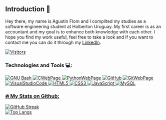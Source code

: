 ##  Introduction 👋

Hey there, my name is Agustin Flom and I complited my studies as a software engineering student at Holberton Uruguay. My first career is as an accountant and my goal is to enhance both knowledge with each other.
I hope you find my work useful, feel free to take a look and if you want to contact me you can do it through my [LinkedIn](https://www.linkedin.com/in/agustin-f/).

[![Visitors](https://api.visitorbadge.io/api/visitors?path=https%3A%2F%2Fgithub.com%2Fagusfl%2F&label=Profile%20views&labelColor=%23d9e3f0&countColor=%23f47373)](https://visitorbadge.io/status?path=https%3A%2F%2Fgithub.com%2Fagusfl%2F)

### Technologies and Tools 💻:

<a href="https://www.gnu.org/software/bash/">
<img alt="GNU Bash" src="https://img.shields.io/badge/GNU%20Bash-4EAA25?style=for-the-badge&logo=GNU%20Bash&logoColor=white">
<a href="https://www.cprogramming.com/">
<img alt="CWebPage" src="https://img.shields.io/badge/C-00599C?style=for-the-badge&logo=c&logoColor=white">
<a href="https://www.python.org/">
<img alt="PythonWebPage" src="https://img.shields.io/badge/Python-3776AB?style=for-the-badge&logo=python&logoColor=white">
<a href="https://github.com/">
<img alt="GitHub" src="https://img.shields.io/badge/GitHub-100000?style=for-the-badge&logo=github&logoColor=white">
<a href="https://git-scm.com/">
<img alt="GitWebPage" src="https://img.shields.io/badge/GIT-E44C30?style=for-the-badge&logo=git&logoColor=white">
<a href="https://code.visualstudio.com/">
<img alt="VisualStudioCode" src="https://img.shields.io/badge/Visual%20Studio%20Code-0078d7.svg?style=for-the-badge&logo=visual-studio-code&logoColor=white">
<a href="https://html5.org/">
<img alt="HTML5" src="https://img.shields.io/badge/html5-%23E34F26.svg?style=for-the-badge&logo=html5&logoColor=white">
<a href="https://www.w3.org/Style/CSS/Overview.en.html">
<img alt="CSS3" src="https://img.shields.io/badge/css3-%231572B6.svg?style=for-the-badge&logo=css3&logoColor=white">
<a href="https://www.javascript.com/">
<img alt="JavaScript" src="https://img.shields.io/badge/javascript-%23323330.svg?style=for-the-badge&logo=javascript&logoColor=%23F7DF1E">
<a href="https://www.mysql.com/">
<img alt="MySQL" src="https://img.shields.io/badge/mysql-%2300f.svg?style=for-the-badge&logo=mysql&logoColor=white">

### :fire: My Stats on Github:

[![GitHub Streak](http://github-readme-streak-stats.herokuapp.com?user=agusfl&theme=slateorange&date_format=M%20j%5B%2C%20Y%5D)](https://git.io/streak-stats)
<br>
[![Top Langs](https://github-readme-stats.vercel.app/api/top-langs/?username=agusfl&layout=compact&theme=vision-friendly-dark)](https://github.com/anuraghazra/github-readme-stats)
